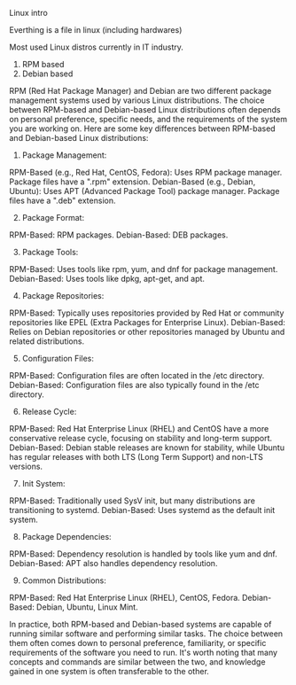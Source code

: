 Linux intro

Everthing is a file in linux (including hardwares)

Most used Linux distros currently in IT industry.
1. RPM based
2. Debian based

RPM (Red Hat Package Manager) and Debian are two different package management systems used by various Linux distributions. The choice between RPM-based and Debian-based Linux distributions often depends on personal preference, specific needs, and the requirements of the system you are working on. Here are some key differences between RPM-based and Debian-based Linux distributions:

1. Package Management:

RPM-Based (e.g., Red Hat, CentOS, Fedora): Uses RPM package manager. Package files have a ".rpm" extension.
Debian-Based (e.g., Debian, Ubuntu): Uses APT (Advanced Package Tool) package manager. Package files have a ".deb" extension.

2. Package Format:

RPM-Based: RPM packages.
Debian-Based: DEB packages.

3. Package Tools:

RPM-Based: Uses tools like rpm, yum, and dnf for package management.
Debian-Based: Uses tools like dpkg, apt-get, and apt.

4. Package Repositories:

RPM-Based: Typically uses repositories provided by Red Hat or community repositories like EPEL (Extra Packages for Enterprise Linux).
Debian-Based: Relies on Debian repositories or other repositories managed by Ubuntu and related distributions.

5. Configuration Files:

RPM-Based: Configuration files are often located in the /etc directory.
Debian-Based: Configuration files are also typically found in the /etc directory.

6. Release Cycle:

RPM-Based: Red Hat Enterprise Linux (RHEL) and CentOS have a more conservative release cycle, focusing on stability and long-term support.
Debian-Based: Debian stable releases are known for stability, while Ubuntu has regular releases with both LTS (Long Term Support) and non-LTS versions.

7. Init System:

RPM-Based: Traditionally used SysV init, but many distributions are transitioning to systemd.
Debian-Based: Uses systemd as the default init system.

8. Package Dependencies:

RPM-Based: Dependency resolution is handled by tools like yum and dnf.
Debian-Based: APT also handles dependency resolution.

9. Common Distributions:

RPM-Based: Red Hat Enterprise Linux (RHEL), CentOS, Fedora.
Debian-Based: Debian, Ubuntu, Linux Mint.


In practice, both RPM-based and Debian-based systems are capable of running similar software and performing similar tasks. The choice between them often comes down to personal preference, familiarity, or specific requirements of the software you need to run. It's worth noting that many concepts and commands are similar between the two, and knowledge gained in one system is often transferable to the other.
